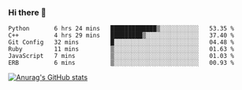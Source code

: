 ### Hi there 👋
<!--START_SECTION:waka-->

```text
Python       6 hrs 24 mins   █████████████▒░░░░░░░░░░░   53.35 %
C++          4 hrs 29 mins   █████████▒░░░░░░░░░░░░░░░   37.40 %
Git Config   32 mins         █░░░░░░░░░░░░░░░░░░░░░░░░   04.48 %
Ruby         11 mins         ▒░░░░░░░░░░░░░░░░░░░░░░░░   01.63 %
JavaScript   7 mins          ▒░░░░░░░░░░░░░░░░░░░░░░░░   01.03 %
ERB          6 mins          ▒░░░░░░░░░░░░░░░░░░░░░░░░   00.93 %
```

<!--END_SECTION:waka-->
[![Anurag's GitHub stats](https://github-readme-stats.vercel.app/api?username=Kevinbarrero)](https://github.com/anuraghazra/github-readme-stats)
<!--
**Kevinbarrero/Kevinbarrero** is a ✨ _special_ ✨ repository because its `README.md` (this file) appears on your GitHub profile.

Here are some ideas to get you started:

- 🔭 I’m currently working on ...
- 🌱 I’m currently learning ...
- 👯 I’m looking to collaborate on ...
- 🤔 I’m looking for help with ...
- 💬 Ask me about ...
- 📫 How to reach me: ...
- 😄 Pronouns: ...
- ⚡ Fun fact: ...

-->


